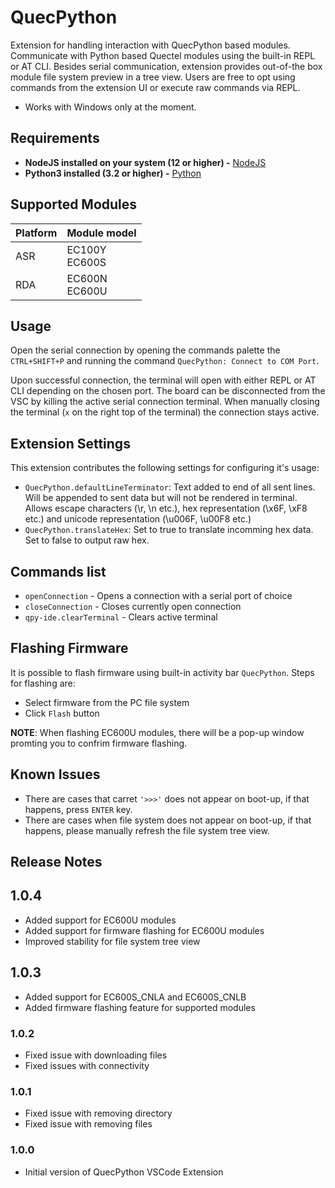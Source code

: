 # QuecPython

Extension for handling interaction with QuecPython based modules. Communicate with Python based Quectel modules using the built-in REPL or AT CLI. Besides serial communication, extension provides out-of-the box module file system preview in a tree view. Users are free to opt using commands from the extension UI or execute raw commands via REPL.

- Works with Windows only at the moment.

## Requirements
- **NodeJS installed on your system (12 or higher) -** [NodeJS](https://nodejs.org)
- **Python3 installed (3.2 or higher) -** [Python](https://www.python.org/)

## Supported Modules

| Platform | Module model      |
| -------- | ----------------- | 
| ASR      | EC100Y<br/>EC600S | 
| RDA      | EC600N<br/>EC600U | 


## Usage

Open the serial connection by opening the commands palette the `CTRL+SHIFT+P` and running the command `QuecPython: Connect to COM Port`.

Upon successful connection, the terminal will open with either REPL or AT CLI depending on the chosen port. The board can be disconnected from the VSC by killing the active serial connection terminal. When manually closing the terminal (`x` on the right top of the terminal) the connection stays active.

## Extension Settings

This extension contributes the following settings for configuring it's usage:

* `QuecPython.defaultLineTerminator`: Text added to end of all sent lines. Will be appended to sent data but will not be rendered in terminal. Allows escape characters (\\r, \\n etc.), hex    representation (\\x6F, \\xF8 etc.) and unicode representation (\\u006F, \\u00F8 etc.)
* `QuecPython.translateHex`: Set to true to translate incomming hex data. Set to false to output raw hex.

## Commands list

* `openConnection` - Opens a connection with a serial port of choice
* `closeConnection` - Closes currently open connection
* `qpy-ide.clearTerminal` - Clears active terminal

## Flashing Firmware
It is possible to flash firmware using built-in activity bar `QuecPython`.
Steps for flashing are:
* Select firmware from the PC file system
* Click `Flash` button

**NOTE**: When flashing EC600U modules, there will be a pop-up window promting you to confrim firmware flashing.

## Known Issues

* There are cases that carret `'>>>'` does not appear on boot-up, if that happens, press `ENTER` key.
* There are cases when file system does not appear on boot-up, if that happens, please manually refresh the file system tree view.

## Release Notes
## 1.0.4
- Added support for EC600U modules
- Added support for firmware flashing for EC600U modules
- Improved stability for file system tree view
## 1.0.3
- Added support for EC600S_CNLA and EC600S_CNLB
- Added firmware flashing feature for supported modules
### 1.0.2

- Fixed issue with downloading files
- Fixed issues with connectivity
### 1.0.1

- Fixed issue with removing directory
- Fixed issue with removing files
### 1.0.0

- Initial version of QuecPython VSCode Extension
